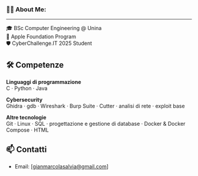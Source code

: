 ### 👨‍💻 About Me:

---

🎓 BSc Computer Engineering @ Unina  
🍏 Apple Foundation Program  
🛡️ CyberChallenge.IT 2025 Student

## 🛠️ Competenze

**Linguaggi di programmazione**  
C · Python · Java

**Cybersecurity**  
Ghidra · gdb · Wireshark · Burp Suite · Cutter · analisi di rete · exploit base

**Altre tecnologie**  
Git · Linux · SQL · progettazione e gestione di database · Docker & Docker Compose · HTML

## 📫 Contatti

- Email: [gianmarcolasalvia@gmail.com]
<!--
**Ae0nix/Ae0nix** is a ✨ _special_ ✨ repository because its `README.md` (this file) appears on your GitHub profile.

Here are some ideas to get you started:

- 🔭 I’m currently working on ...
- 🌱 I’m currently learning ...
- 👯 I’m looking to collaborate on ...
- 🤔 I’m looking for help with ...
- 💬 Ask me about ...
- 📫 How to reach me: ...
- 😄 Pronouns: ...
- ⚡ Fun fact: ...
-->
